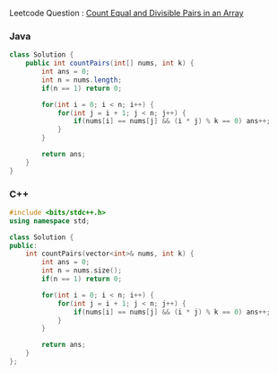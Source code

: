 Leetcode Question : [Count Equal and Divisible Pairs in an Array](https://leetcode.com/problems/count-equal-and-divisible-pairs-in-an-array/)

### Java
```java
class Solution {
    public int countPairs(int[] nums, int k) {
        int ans = 0;
        int n = nums.length;
        if(n == 1) return 0;

        for(int i = 0; i < n; i++) {
            for(int j = i + 1; j < n; j++) {
                if(nums[i] == nums[j] && (i * j) % k == 0) ans++;
            }
        }

        return ans;
    }
}
```

### C++
```cpp
#include <bits/stdc++.h>
using namespace std;

class Solution {
public:
    int countPairs(vector<int>& nums, int k) {
        int ans = 0;
        int n = nums.size();
        if(n == 1) return 0;

        for(int i = 0; i < n; i++) {
            for(int j = i + 1; j < n; j++) {
                if(nums[i] == nums[j] && (i * j) % k == 0) ans++;
            }
        }

        return ans;
    }
};
```

